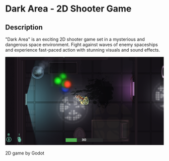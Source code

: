 # Dark Area - 2D Shooter Game

## Description

"Dark Area" is an exciting 2D shooter game set in a mysterious and dangerous space environment. Fight against waves of enemy spaceships and experience fast-paced action with stunning visuals and sound effects.

![Gameplay 1](screen.png)

2D game by Godot
